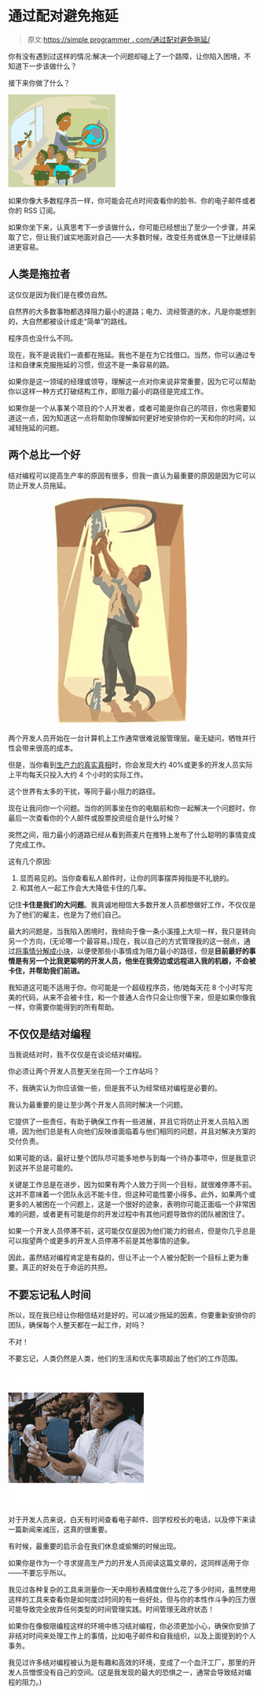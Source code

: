 # 通过配对避免拖延

> 原文:[https://simple programmer . com/通过配对避免拖延/](https://simpleprogrammer.com/avoiding-procrastination-through-pairing/)

你有没有遇到过这样的情况:解决一个问题却碰上了一个路障，让你陷入困境，不知道下一步该做什么？

接下来你做了什么？[](https://simpleprogrammer.com/wp-content/uploads/2012/09/mc900071181.png)

![MC900071181](img/5d48926bbb6e1480d89cc638e72491ba.png "MC900071181")



如果你像大多数程序员一样，你可能会花点时间查看你的脸书、你的电子邮件或者你的 RSS 订阅。

如果你坐下来，认真思考下一步该做什么，你可能已经想出了至少一个步骤，并采取了它，但让我们诚实地面对自己——大多数时候，改变任务或休息一下比继续前进更容易。

## 人类是拖拉者

这仅仅是因为我们是在模仿自然。

自然界的大多数事物都选择阻力最小的道路；电力、流经管道的水，凡是你能想到的，大自然都被设计成走“简单”的路线。

程序员也没什么不同。

现在，我不是说我们一直都在拖延。我也不是在为它找借口。当然，你可以通过专注和自律来克服拖延的习惯，但这不是一条容易的路。

如果你是这一领域的经理或领导，理解这一点对你来说非常重要，因为它可以帮助你以这样一种方式打破结构工作，即阻力最小的路径是完成工作。

如果你是一个从事某个项目的个人开发者，或者可能是你自己的项目，你也需要知道这一点，因为知道这一点将帮助你理解如何更好地安排你的一天和你的时间，以减轻拖延的问题。

## 两个总比一个好

结对编程可以提高生产率的原因有很多，但我一直认为最重要的原因是因为它可以防止开发人员拖延。



![MH900071008](img/a9a379130b07e8d297a101b8e5807039.png "MH900071008")



两个开发人员开始在一台计算机上工作通常很难说服管理层。毫无疑问，牺牲并行性会带来很高的成本。

但是，当你看到[生产力的真实真相](http://slashdot.org/pollBooth.pl?qid=1719&aid=-1)时，你会发现大约 40%或更多的开发人员实际上平均每天只投入大约 4 个小时的实际工作。

这个世界有太多的干扰，等同于最小阻力的路径。

现在让我问你一个问题。当你的同事坐在你的电脑前和你一起解决一个问题时，你最后一次查看你的个人邮件或股票投资组合是什么时候？

突然之间，阻力最小的道路已经从看到燕麦片在推特上发布了什么聪明的事情变成了完成工作。

这有几个原因:

1.  显而易见的。当你查看私人邮件时，让你的同事摆弄拇指是不礼貌的。
2.  和其他人一起工作会大大降低卡住的几率。

记住**卡住是我们的大问题**。我真诚地相信大多数开发人员都想做好工作，不仅仅是为了他们的雇主，也是为了他们自己。

最大的问题是，当我陷入困境时，我倾向于像一条小溪撞上大坝一样，我只是转向另一个方向，(无论哪一个最容易。)现在，我以自己的方式管理我的这一弱点，通过[将事情分解成小块](https://simpleprogrammer.com/2010/07/09/why-small-is-better/)，以便使那些小事情成为阻力最小的路径，但是**目前最好的事情是有另一个比我更聪明的开发人员，他坐在我旁边或远程进入我的机器，不会被卡住，并帮助我们前进。**

我知道这可能不适用于你。你可能是一个超级程序员，他/她每天花 8 个小时写完美的代码，从来不会被卡住，和一个普通人合作只会让你慢下来，但是如果你像我一样，你需要你能得到的所有帮助。

## 不仅仅是结对编程

当我说结对时，我不仅仅是在谈论结对编程。

你必须让两个开发人员整天坐在同一个工作站吗？

不，我确实认为你应该做一些，但是我不认为经常结对编程是必要的。

我认为最重要的是让至少两个开发人员同时解决一个问题。

它提供了一些责任，有助于确保工作有一些进展，并且它将防止开发人员陷入困境，因为他们总是有人向他们反映谁面临着与他们相同的问题，并且对解决方案的交付负责。

如果可能的话，最好让整个团队尽可能多地参与到每一个待办事项中，但是我意识到这并不总是可能的。

关键是工作总是在进步，因为如果有两个人致力于同一个目标，就很难停滞不前。这并不意味着一个团队永远不能卡住，但这种可能性要小得多。此外，如果两个或更多的人被困在一个问题上，这是一个很好的迹象，表明你可能正面临一个非常困难的问题，或者更有可能是你的开发过程中有其他问题导致你的团队被困住了。

如果一个开发人员停滞不前，这可能仅仅是因为他们能力的弱点，但是你几乎总是可以指望两个或更多的开发人员停滞不前是其他事情的迹象。

因此，虽然结对编程肯定是有益的，但让不止一个人被分配到一个目标上更为重要。真正的好处在于命运的共担。

## 不要忘记私人时间

所以，现在我已经让你相信结对是好的，可以减少拖延的因素，你要重新安排你的团队，确保每个人整天都在一起工作，对吗？

不对！

不要忘记，人类仍然是人类，他们的生活和优先事项超出了他们的工作范围。



![MH900386250](img/15c3462697c932681adaf986e224b525.png "MH900386250")



对于开发人员来说，白天有时间查看电子邮件、回学校校长的电话，以及停下来读一篇新闻来减压，这真的很重要。

有时候，最重要的启示会在我们休息或偷懒的时候出现。

如果你是作为一个寻求提高生产力的开发人员阅读这篇文章的，这同样适用于你——不要忘乎所以。

我见过各种复杂的工具来测量你一天中用秒表精度做什么花了多少时间，虽然使用这样的工具来查看你是如何度过时间的有一些好处，但与你的本性作斗争的压力很可能导致完全放弃任何类型的时间管理实践。时间管理无政府状态！

如果你在像极限编程这样的环境中练习结对编程，你必须更加小心，确保你安排了非结对时间来处理工作上的事情，比如电子邮件和自我组织，以及上面提到的个人事务。

我见过许多结对编程被认为是有趣和高效的环境，变成了一个血汗工厂，那里的开发人员憎恨没有自己的空间。(这是我发现的最大的恐惧之一，通常会导致结对编程的阻力。)